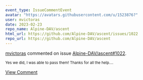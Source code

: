 ```yaml
---
event_type: IssueCommentEvent
avatar: "https://avatars.githubusercontent.com/u/1523876?"
user: mvictoras
date: 2023-02-23
repo_name: Alpine-DAV/ascent
html_url: https://github.com/Alpine-DAV/ascent/issues/1022
repo_url: https://github.com/Alpine-DAV/ascent
---
```


<a href='https://github.com/mvictoras' target='_blank'>mvictoras</a> commented on issue <a href='https://github.com/Alpine-DAV/ascent/issues/1022' target='_blank'>Alpine-DAV/ascent#1022</a>.

<small>Yes we  did, I was able to pass them! Thanks for all the help....</small>

<a href='https://github.com/Alpine-DAV/ascent/issues/1022' target='_blank'>View Comment</a>